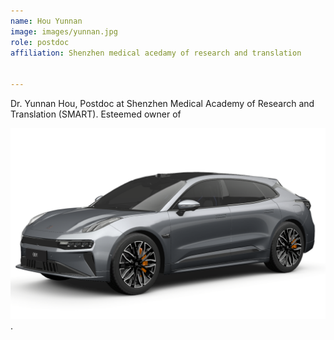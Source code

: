 ```yaml
---
name: Hou Yunnan 
image: images/yunnan.jpg
role: postdoc
affiliation: Shenzhen medical acedamy of research and translation 


---
```


Dr. Yunnan Hou, Postdoc at Shenzhen Medical Academy of Research and Translation (SMART). Esteemed owner of 

![Zeekr 001](../images/zeekr.png).
